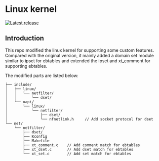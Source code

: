 Linux kernel
============

[![Latest release][release_badge]][release_url]

Introduction
---

This repo modified the linux kernel for supporting some custom features. Compared with the original version, it mainly added a domain set module similar to ipset for ebtables and extended the ipset and xt_comment for supporting ebtables.

The modified parts are listed below:
```
├── include/
│   ├── linux/
│   │   └── netfilter/
│   │       └── dset/
│   └── uapi/
│       └── linux/
│           └── netfilter/
│               ├── dset/
│               └── nfnetlink.h     // Add socket protocol for dset
└── net/
    └── netfilter/
        ├── dset/
        ├── Kconfig
        ├── Makefile
        ├── xt_comment.c    // Add comment match for ebtables
        ├── xt_dset.c       // Add dset match for ebtables
        └── xt_set.c        // Add set match for ebtables
```

 [release_badge]: https://img.shields.io/github/release/cbdog94/linux.svg
 [release_url]: https://github.com/cbdog94/linux/releases/latest